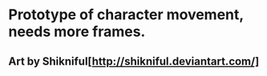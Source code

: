# Prototype of character movement, needs more frames.
## Art by Shikniful[http://shikniful.deviantart.com/]

